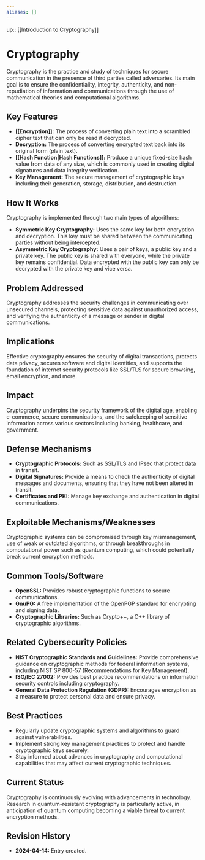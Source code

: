 ```yaml
---
aliases: []
---
```

up:: [[Introduction to Cryptography]]
# Cryptography

Cryptography is the practice and study of techniques for secure communication in the presence of third parties called adversaries. Its main goal is to ensure the confidentiality, integrity, authenticity, and non-repudiation of information and communications through the use of mathematical theories and computational algorithms.

## Key Features

- **[[Encryption]]:** The process of converting plain text into a scrambled cipher text that can only be read if decrypted.
- **Decryption:** The process of converting encrypted text back into its original form (plain text).
- **[[Hash Function|Hash Functions]]:** Produce a unique fixed-size hash value from data of any size, which is commonly used in creating digital signatures and data integrity verification.
- **Key Management:** The secure management of cryptographic keys including their generation, storage, distribution, and destruction.

## How It Works

Cryptography is implemented through two main types of algorithms:

- **Symmetric Key Cryptography:** Uses the same key for both encryption and decryption. This key must be shared between the communicating parties without being intercepted.
- **Asymmetric Key Cryptography:** Uses a pair of keys, a public key and a private key. The public key is shared with everyone, while the private key remains confidential. Data encrypted with the public key can only be decrypted with the private key and vice versa.

## Problem Addressed

Cryptography addresses the security challenges in communicating over unsecured channels, protecting sensitive data against unauthorized access, and verifying the authenticity of a message or sender in digital communications.

## Implications

Effective cryptography ensures the security of digital transactions, protects data privacy, secures software and digital identities, and supports the foundation of internet security protocols like SSL/TLS for secure browsing, email encryption, and more.

## Impact

Cryptography underpins the security framework of the digital age, enabling e-commerce, secure communications, and the safekeeping of sensitive information across various sectors including banking, healthcare, and government.

## Defense Mechanisms

- **Cryptographic Protocols:** Such as SSL/TLS and IPsec that protect data in transit.
- **Digital Signatures:** Provide a means to check the authenticity of digital messages and documents, ensuring that they have not been altered in transit.
- **Certificates and PKI:** Manage key exchange and authentication in digital communications.

## Exploitable Mechanisms/Weaknesses

Cryptographic systems can be compromised through key mismanagement, use of weak or outdated algorithms, or through breakthroughs in computational power such as quantum computing, which could potentially break current encryption methods.

## Common Tools/Software

- **OpenSSL:** Provides robust cryptographic functions to secure communications.
- **GnuPG:** A free implementation of the OpenPGP standard for encrypting and signing data.
- **Cryptographic Libraries:** Such as Crypto++, a C++ library of cryptographic algorithms.

## Related Cybersecurity Policies

- **NIST Cryptographic Standards and Guidelines:** Provide comprehensive guidance on cryptographic methods for federal information systems, including NIST SP 800-57 (Recommendations for Key Management).
- **ISO/IEC 27002:** Provides best practice recommendations on information security controls including cryptography.
- **General Data Protection Regulation (GDPR):** Encourages encryption as a measure to protect personal data and ensure privacy.

## Best Practices

- Regularly update cryptographic systems and algorithms to guard against vulnerabilities.
- Implement strong key management practices to protect and handle cryptographic keys securely.
- Stay informed about advances in cryptography and computational capabilities that may affect current cryptographic techniques.

## Current Status

Cryptography is continuously evolving with advancements in technology. Research in quantum-resistant cryptography is particularly active, in anticipation of quantum computing becoming a viable threat to current encryption methods.

## Revision History

- **2024-04-14:** Entry created.